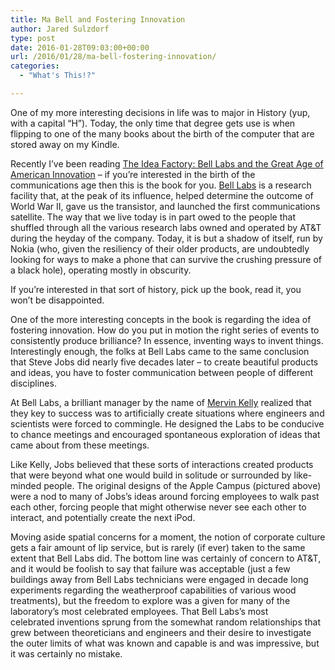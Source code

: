 ```yaml
---
title: Ma Bell and Fostering Innovation
author: Jared Sulzdorf
type: post
date: 2016-01-28T09:03:00+00:00
url: /2016/01/28/ma-bell-fostering-innovation/
categories:
  - "What's This!?"

---
```

One of my more interesting decisions in life was to major in History (yup, with a capital &#8220;H&#8221;).&nbsp;Today, the only time that degree gets use is when flipping to&nbsp;one of the many&nbsp;books about the birth of the computer that are stored away on my Kindle.

Recently I&#8217;ve been reading&nbsp;[The Idea Factory: Bell Labs and the Great Age of American Innovation][1]&nbsp;&#8211; if you&#8217;re interested in the birth of the communications age then this is the book for you. [Bell Labs][2]&nbsp;is a research facility that, at the peak of its influence, helped determine the outcome of World War II, gave us the transistor, and launched the first communications satellite. The way that we live today is in part owed to the people that shuffled through all the various research labs owned and operated by AT&T during the heyday of the company. Today, it is but a shadow of itself, run by Nokia (who, given the resiliency of their older products, are undoubtedly looking for ways to make a phone that can survive the crushing pressure of a black hole), operating mostly in obscurity.

<!--more-->

If you&#8217;re interested in that sort of history, pick up the book, read it, you won&#8217;t be disappointed.

One of the more interesting concepts in the book is regarding the idea of fostering innovation. How do you put in motion the right series of events to consistently produce brilliance? In essence, inventing ways to invent things. Interestingly enough, the folks at Bell Labs came to the same conclusion that Steve Jobs did nearly five decades later &#8211; to create beautiful products and ideas, you have to foster communication between people of different disciplines.

At Bell Labs, a brilliant manager by the name of [Mervin Kelly][3]&nbsp;realized that they key to success was to artificially create situations where engineers and scientists were&nbsp;forced to commingle.&nbsp;He designed the Labs to be conducive to chance meetings and encouraged spontaneous exploration of ideas that came about from these meetings.

Like Kelly, Jobs believed that these sorts of interactions created products that were beyond what one would build in solitude or surrounded by like-minded people. The original designs of the Apple Campus (pictured above) were a nod to many of Jobs&#8217;s ideas around forcing employees to walk past each other, forcing people that might otherwise never see each other to interact, and potentially create the next iPod.

Moving aside spatial concerns for a moment, the&nbsp;notion of corporate culture gets a fair amount of lip service, but&nbsp;is rarely (if ever) taken to the same extent&nbsp;that Bell Labs did.&nbsp;The bottom line was certainly of concern to AT&T, and it would be foolish to say that failure was acceptable (just a few buildings away from Bell Labs technicians were engaged in decade long experiments regarding the weatherproof capabilities of various wood treatments), but the freedom to explore was a given for many of the laboratory&#8217;s most celebrated employees. That Bell Labs&#8217;s&nbsp;most celebrated&nbsp;inventions sprung from the somewhat random relationships that grew between theoreticians and engineers and their desire to investigate the outer limits of what was known and capable is and was impressive, but it was certainly no mistake.

 [1]: http://www.amazon.com/The-Idea-Factory-American-Innovation/dp/0143122797
 [2]: https://en.wikipedia.org/wiki/Bell_Labs
 [3]: https://en.wikipedia.org/wiki/Mervin_Kelly